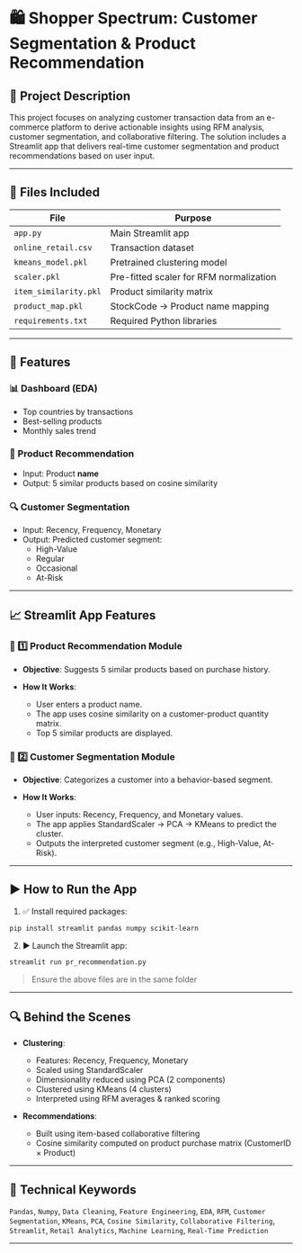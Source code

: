 # 🛍️ Shopper Spectrum: Customer Segmentation & Product Recommendation

## 📂 Project Description

This project focuses on analyzing customer transaction data from an e-commerce platform to derive actionable insights using RFM analysis, customer segmentation, and collaborative filtering. The solution includes a Streamlit app that delivers real-time customer segmentation and product recommendations based on user input.

---

## 🔧 Files Included

| File                         | Purpose                                 |
|------------------------------|-----------------------------------------|
| `app.py` | Main Streamlit app                    |
| `online_retail.csv`         | Transaction dataset                     |
| `kmeans_model.pkl`          | Pretrained clustering model             |
| `scaler.pkl`                | Pre-fitted scaler for RFM normalization |
| `item_similarity.pkl`       | Product similarity matrix               |
| `product_map.pkl`           | StockCode → Product name mapping        |
| `requirements.txt`          | Required Python libraries               |

---

## 🚀 Features

### 📊 Dashboard (EDA)
- Top countries by transactions
- Best-selling products
- Monthly sales trend

### 🎯 Product Recommendation
- Input: Product **name**
- Output: 5 similar products based on cosine similarity

### 🔍 Customer Segmentation
- Input: Recency, Frequency, Monetary
- Output: Predicted customer segment:
  - High-Value
  - Regular
  - Occasional
  - At-Risk

---

## 📈 Streamlit App Features

### 🎯 1️⃣ Product Recommendation Module

* **Objective**: Suggests 5 similar products based on purchase history.
* **How It Works**:

  * User enters a product name.
  * The app uses cosine similarity on a customer-product quantity matrix.
  * Top 5 similar products are displayed.

### 🧠 2️⃣ Customer Segmentation Module

* **Objective**: Categorizes a customer into a behavior-based segment.
* **How It Works**:

  * User inputs: Recency, Frequency, and Monetary values.
  * The app applies StandardScaler → PCA → KMeans to predict the cluster.
  * Outputs the interpreted customer segment (e.g., High-Value, At-Risk).

---

## ▶️ How to Run the App

1. ✅ Install required packages:

```bash
pip install streamlit pandas numpy scikit-learn
```

2. ▶️ Launch the Streamlit app:

```bash
streamlit run pr_recommendation.py
```

> Ensure the above files are in the same folder

---

## 🔍 Behind the Scenes

* **Clustering**:

  * Features: Recency, Frequency, Monetary
  * Scaled using StandardScaler
  * Dimensionality reduced using PCA (2 components)
  * Clustered using KMeans (4 clusters)
  * Interpreted using RFM averages & ranked scoring

* **Recommendations**:

  * Built using item-based collaborative filtering
  * Cosine similarity computed on product purchase matrix (CustomerID × Product)

---

## 🧾 Technical Keywords

`Pandas`, `Numpy`, `Data Cleaning`, `Feature Engineering`, `EDA`, `RFM`, `Customer Segmentation`, `KMeans`, `PCA`, `Cosine Similarity`, `Collaborative Filtering`, `Streamlit`, `Retail Analytics`, `Machine Learning`, `Real-Time Prediction`

---




